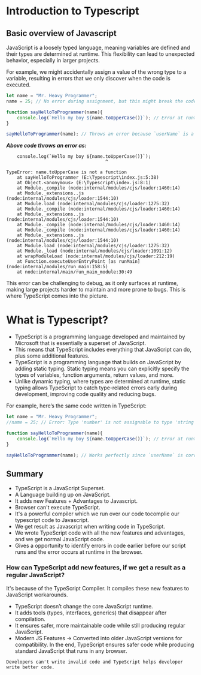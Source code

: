 # Introduction to Typescript

## Basic overview of Javascript

JavaScript is a loosely typed language, meaning variables are defined and their types are determined at runtime. This flexibility can lead to unexpected behavior, especially in larger projects.

For example, we might accidentally assign a value of the wrong type to a variable, resulting in errors that we only discover when the code is executed.

```js
let name = "Mr. Heavy Programmer"; 
name = 25; // No error during assignment, but this might break the code later.

function sayHelloToProgrammer(name){
    console.log(`Hello my boy ${name.toUpperCase()}`); // Error at runtime if `name` is not a string.
}

sayHelloToProgrammer(name); // Throws an error because `userName` is a number, not a string.
```
***Above code throws an error as:***
```
    console.log(`Hello my boy ${name.toUpperCase()}`);
                                     ^

TypeError: name.toUpperCase is not a function
    at sayHelloToProgrammer (E:\Typescript\index.js:5:38)
    at Object.<anonymous> (E:\Typescript\index.js:8:1)
    at Module._compile (node:internal/modules/cjs/loader:1460:14)
    at Module._extensions..js (node:internal/modules/cjs/loader:1544:10)
    at Module.load (node:internal/modules/cjs/loader:1275:32)
    at Module._compile (node:internal/modules/cjs/loader:1460:14)
    at Module._extensions..js (node:internal/modules/cjs/loader:1544:10)
    at Module._compile (node:internal/modules/cjs/loader:1460:14)
    at Module._compile (node:internal/modules/cjs/loader:1460:14)
    at Module._extensions..js (node:internal/modules/cjs/loader:1544:10)
    at Module.load (node:internal/modules/cjs/loader:1275:32)
    at Module._load (node:internal/modules/cjs/loader:1091:12)
    at wrapModuleLoad (node:internal/modules/cjs/loader:212:19)
    at Function.executeUserEntryPoint [as runMain] (node:internal/modules/run_main:158:5)
    at node:internal/main/run_main_module:30:49
```
This error can be challenging to debug, as it only surfaces at runtime, making large projects harder to maintain and more prone to bugs. This is where TypeScript comes into the picture.


# What is Typescript?

- TypeScript is a programming language developed and maintained by Microsoft that is essentially a superset of JavaScript. 
- This means that TypeScript includes everything that JavaScript can do, plus some additional features.
- TypeScript is a programming language that builds on JavaScript by adding static typing. Static typing means you can explicitly specify the types of variables, function arguments, return values, and more. 
- Unlike dynamic typing, where types are determined at runtime, static typing allows TypeScript to catch type-related errors early during development, improving code quality and reducing bugs.

For example, here’s the same code written in TypeScript:
```js
let name = "Mr. Heavy Programmer"; 
//name = 25; // Error: Type 'number' is not assignable to type 'string'

function sayHelloToProgrammer(name){
    console.log(`Hello my boy ${name.toUpperCase()}`); // Error at runtime if `name` is not a string.
}

sayHelloToProgrammer(name); // Works perfectly since `userName` is correctly typed.
```

## Summary 


- TypeScript is a JavaScript Superset.
- A Language building up on JavaScript.
- It adds new Features + Advantages to Javascript.
- Browser can't execute TypeScript.
- It's a powerful compiler which we run over our code tocomplie our typescript code to Javascript.
- We get result as Javascript when writing code in TypeScript.
- We wrote TypeScript code with all the new features and advantages, and we get normal JavaScript code.
- Gives a opportunity to identify errors in code earlier before our script runs and the error occurs at runtime in the browser.

### How can TypeScript add new features, if we get a result as a regular JavaScript?

It's because of the TypeScript Compiler. It compiles these new features to JavaScript workarounds.
- TypeScript doesn’t change the core JavaScript runtime.
- It adds tools (types, interfaces, generics) that disappear after compilation.
- It ensures safer, more maintainable code while still producing regular JavaScript.
- Modern JS Features → Converted into older JavaScript versions for compatibility.
In the end, TypeScript ensures safer code while producing standard JavaScript that runs in any browser. 



```Developers can't write invalid code and TypeScript helps developer write better code.```